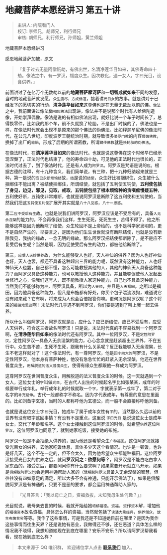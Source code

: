 # 地藏菩萨本愿经讲习 第五十讲

> 主讲人: 内院看门人 <br />
> 校订: 李师兄，胡师兄，利行师兄 <br />
> 审核: 胡师兄，利行师兄，孙师姐，黄兰师姐 <br />

地藏菩萨本愿经讲习

感恩地藏菩萨加被，原文

> 『复于过去无量阿僧祇劫，有佛出世，名清净莲华目如来，其佛寿命四十劫。像法之中，有一罗汉，福度众生。因次教化，遇一女人，字曰光目，设食供养。』

前面讲过了在亿万个无数劫以前的**地藏菩萨摩诃萨**和**一切智成就如来**不同的发愿，当时的地藏菩萨就发愿，`众生度尽，方成佛道`，接着讲`光目女`的故事。就是讲对于已经发下的愿切实的行动，**清净莲华目如来**这尊佛也是在无量无数劫以前的佛。`像法`之中，我前面讲过像法做`相似佛法`出现讲，像法并不是说那个时代有人给佛陀造像，开始崇拜偶像。像法是说的有相似佛法出现，就好比说一个车子时间长了，总得换零件，比如我的那个车，前不久就换了轮胎，不是出厂时候的了，佛法也是一样，在像法时代就会出现不是原来的那个佛法的伪佛法。比如释迦牟尼佛的像法时代，在公元八世纪，印度波罗王朝统治时期，就导致很多`婆罗门教`的内容`侵蚀佛教`，换掉了出厂的`轮胎`，形成了后期的所谓密教，所谓`藏传佛教`就是`换轮胎的伪佛法`。

在像法时代，在**清净莲华目如来**的像法时代。也就是说这尊佛在这个时候早已经示现涅槃了，正法时代也结束了，他的寿命四十劫，可见他的正法时代也很长的，正法时代过去了，到了像法时代，还是有人成为`阿罗汉`。阿罗汉是梵语是说的`应`。根据古德的注释，有十九种含义，我们简单说，有三种，把十九种归纳起来就是三种，第一是说的`应已永断烦恼结`故，`结`是说的`结使`，众生好比被捆绑住，众生被什么捆绑住不能出离？被结使捆绑住，所谓结使，就包括了五利使五钝使，**五利使包括了身见，边见，邪见，见取，戒取**，**五钝使包括了根本烦恼种的贪嗔痴慢疑五种**，五利使好断，五钝使非常难断，也就是说阿罗汉是断除了这五利使和五钝使的，当然我们把这`五钝使五利使`扩展开其实就是`八十八见惑`，`八十一思惑`。

第二`应不受后有生`故。也就是说我们讲阿罗汉，阿罗汉应该是不受后有的，具备`入无余涅槃`的能力的。不会再像我们这样，生生死死，死死生生，苦得不得了。他之所能够这样是因为他断除了结使，众生轮回不是上帝给的，也不是科学家发明的，更不是自然产生的，举要言之，是因为他们生生世世就没有断除结使，也就是没有断除我见，我执的缘故，一念无明的缘故。那么阿罗汉把结使都断除了，是不是应不复受后有生呢？当然是啊，因为促使受后有生的动力，都被他给断除了。

第三，`应受人天妙供养`故，为什么能够受人也好，天人神仙的供养？因为人也好神仙也好，天人也罢，都还不具备这种超出三界的能力呢，既然没有这种能力，人也好神仙天人也罢，自己都不懂，怎么可能教授其他的人，其他的神仙天人具备这种能力？而阿罗汉具备这种能力，也可以教授他人这种能力，并且能够促使他人发起出世修行之心，像我们这号人，既不能教授人家这种能力，自己也不具备这种能力，当然我们不能够称为`应`，阿罗汉具备，所以为`人天师`，并且是`人天福田`。之所以是福田，因为他具备这种能力，但凡是布施都有好处，你买个包子喂流浪狗，难道说它没有如来藏？它有啊，将来成为人也会百倍报答你嘛。更何况是阿罗汉呢？这个将来的`福德难思议`啊！末法时代几乎遇不到阿罗汉，你们要是遇到了叫上我一起去供养。

所以什么叫做阿罗汉，阿罗汉就是`应`，应什么？应已断结使，应已不受后有，应受人天供养，符合这三者故名阿罗汉！只是说，末法时代真的不容易找到一个阿罗汉啊，在**清净莲华目如来**的像法时代还有阿罗汉。其中一位阿罗汉，不是`定性阿罗汉`，定性阿罗汉一具备入无余涅槃的能力，心心念念就是赶紧超出三界外，不在五行中。众生苦不苦，生死不生死，跟我有什么关系呢？反正我能够入无余涅槃，长生不老这样就对了！这个像法时代，有一尊阿罗汉，他是`回小向大的`阿罗汉，不是定性阿罗汉，他本身有菩萨种姓，他没有急急忙忙的赶紧入无余涅槃，他还在世界普度众生，`用解脱道的法义普度众生`，使得有缘众生都跟他一样成为阿罗汉。

这尊阿罗汉在世间普度众生，用解脱道的法义普度众生的时候。这一天就遇到一个女人，这位女士的`字`叫做`光目`，在古代人出生的时候起名字比如张某某，成年的时候要举行成年礼，举行成年礼的时候就取一个`字`，字就表示第一成年了，第二对于名字的`补充延伸`。古代一般都称字不称名。因为字代表成年，有尊重的意思在里面的。比如刘备字玄德，当时的人都称呼他为玄德公，而一般不会直接称呼他刘备。

也就是说这位女士字曰光目，她成年了属于成年女性有`字`的。当然那么久远以前的世界有没有取字这回事情？有没有不是重点，这里说 `字曰光目` 是说这位女士是成年女士，交代了年龄和名字。这个女士接触到这位阿罗汉的时候，就希望`供养`这位`阿罗汉`，这位阿罗汉也同意了，就到她家吃饭，接受她的布施。

阿罗汉一般是不会拒绝人供养的，因为他还是希望众生`广种福田`。这位阿罗汉就接受光目女的供养，去他家吃饭休息，具体多少天这个看情况。也许是一顿饭，也许是好几天，这个不在一定的，但不会太久，因为他希望众生都能种福田。这位阿罗汉接受光目女的供养之后，就问**罗汉问之：欲愿何等？**，阿罗汉是不能白吃白拿人家东西的，接受之后，都要问问你有什么要求啊？如果需要开示就立马开示，如果是`俱解脱阿罗汉`也会运用神通帮助人家的（`慧解脱阿罗汉`具备入无余涅槃的智慧，但往往没有四如意足的满足，所以大多不会有神通，只能开示佛法了），如果是俱解脱阿罗汉是有神通的，只要不是恶的要求，都会运用神通帮助人家的。

> 『光目答言：「我以母亡之日，资福救拔，未知我母生处何趣？」』

光目就说，我母亲去世的时候，我就开始给她`培植福德`。`资福`，`资`作`资本`解，增加他的`福德资本`故名资福，具体怎么样的资福，当然就包括了`读诵大乘经典`，`供养僧众`，`放生布施贫穷`等等。我作了这些事情，可是我还是不知道她目前在哪里？是因为我作这些事情而往生天界？还是说她有恶业，我做得还不够，还在恶道？具体怎么样的情况我不晓得，我想知道她现在到底在哪里？安乐不安乐？所以请阿罗汉帮我看看，现在她到底怎么样？

> 本文来源于 QQ 唯识群， 欢迎诸位学人点击 **[联系我们](https://mp.weixin.qq.com/s/lZCfWjmLjgNR165Tx4_bCQ)** 加入。
